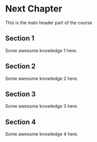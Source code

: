 # Next Chapter

This is the main header part of the course

## Section 1

Some awesome knowledge 1 here.

## Section 2

Some awesome knowledge 2 here.

## Section 3

Some awesome knowledge 3 here.

## Section 4

Some awesome knowledge 4 here.
